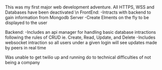 This was my first major web development adventure.
All HTTPS, WSS and Databases have been deactivated
\n
FrontEnd:
  -Intracts with backend to gain information from Mongodb Server
  -Create Elments on the fly to be displayed to the user

Backend:
  -Includes an api manager for handling basic database intractions
    following the rules of CRUD ie. Create, Read, Update, and Delete
  -Includes websocket intraction so all users under a given login will
    see updates made by peers in real time


Was unable to get twilio up and running do to technical difficulties 
  of not being a company
